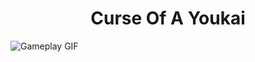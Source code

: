 <h1 align = "center">Curse Of A Youkai</h1

![Gameplay GIF](https://github.com/user-attachments/assets/f58e46a4-5a1b-4954-99f5-323b57fe6af5)

